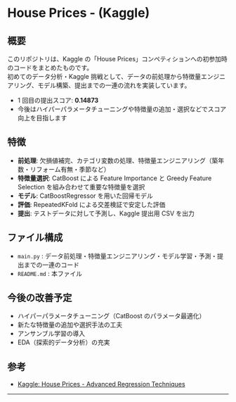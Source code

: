 # House Prices - (Kaggle)

## 概要

このリポジトリは、Kaggle の「House Prices」コンペティションへの初参加時のコードをまとめたものです。  
初めてのデータ分析・Kaggle 挑戦として、データの前処理から特徴量エンジニアリング、モデル構築、提出までの一連の流れを実装しています。

- 1 回目の提出スコア: **0.14873**
- 今後はハイパーパラメータチューニングや特徴量の追加・選択などでスコア向上を目指します

## 特徴

- **前処理**: 欠損値補完、カテゴリ変数の処理、特徴量エンジニアリング（築年数・リフォーム有無・季節など）
- **特徴量選択**: CatBoost による Feature Importance と Greedy Feature Selection を組み合わせて重要な特徴量を選択
- **モデル**: CatBoostRegressor を用いた回帰モデル
- **評価**: RepeatedKFold による交差検証で安定した評価
- **提出**: テストデータに対して予測し、Kaggle 提出用 CSV を出力

## ファイル構成

- `main.py` : データ前処理・特徴量エンジニアリング・モデル学習・予測・提出までの一連のコード
- `README.md` : 本ファイル

## 今後の改善予定

- ハイパーパラメータチューニング（CatBoost のパラメータ最適化）
- 新たな特徴量の追加や選択手法の工夫
- アンサンブル学習の導入
- EDA（探索的データ分析）の充実

## 参考

- [Kaggle: House Prices - Advanced Regression Techniques](https://www.kaggle.com/c/house-prices-advanced-regression-techniques)

---
